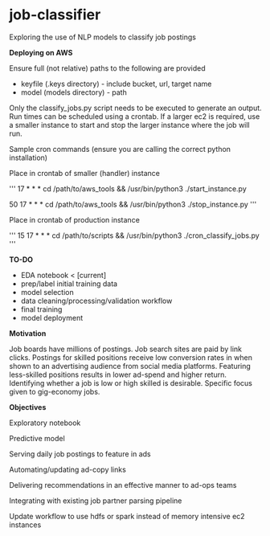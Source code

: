 # job-classifier

Exploring the use of NLP models to classify job postings

**Deploying on AWS**

Ensure full (not relative) paths to the following are provided

+ keyfile (.keys directory) - include bucket, url, target name
+ model (models directory) - path

Only the classify_jobs.py script needs to be executed to generate an output.
Run times can be scheduled using a crontab. If a larger ec2 is required, use
a smaller instance to start and stop the larger instance where the job will run.

Sample cron commands (ensure you are calling the correct python installation)

Place in crontab of smaller (handler) instance

'''
17 * * * cd /path/to/aws_tools && /usr/bin/python3 ./start_instance.py

50 17 * * * cd /path/to/aws_tools && /usr/bin/python3 ./stop_instance.py
'''

Place in crontab of production instance

'''
15 17 * * * cd /path/to/scripts && /usr/bin/python3 ./cron_classify_jobs.py
'''

**TO-DO**

- EDA notebook < [current]
- prep/label initial training data
- model selection
- data cleaning/processing/validation workflow
- final training
- model deployment

**Motivation**

Job boards have millions of postings.
Job search sites are paid by link clicks.
Postings for skilled positions receive low conversion rates in when shown to an
advertising audience from social media platforms.
Featuring less-skilled positions results in lower ad-spend and higher return.
Identifying whether a job is low or high skilled is desirable.
Specific focus given to gig-economy jobs.

**Objectives**

Exploratory notebook

Predictive model

Serving daily job postings to feature in ads

Automating/updating ad-copy links

Delivering recommendations in an effective manner to ad-ops teams

Integrating with existing job partner parsing pipeline

Update workflow to use hdfs or spark instead of memory intensive ec2 instances
